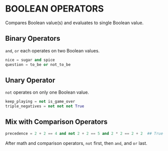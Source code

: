 # BOOLEAN OPERATORS

Compares Boolean value(s) and evaluates to single Boolean value.

## Binary Operators

`and`, `or` each operates on two Boolean values.

```python
nice = sugar and spice
question = to_be or not_to_be
```

## Unary Operator

`not` operates on only one Boolean value.

```python
keep_playing = not is_game_over
triple_negatives = not not not True
```

## Mix with Comparison Operators

```python
precedence = 2 + 2 == 4 and not 2 + 2 == 5 and 2 * 2 == 2 + 2  ## True
```

After math and comparison operators, `not` first, then `and`, and `or` last.
